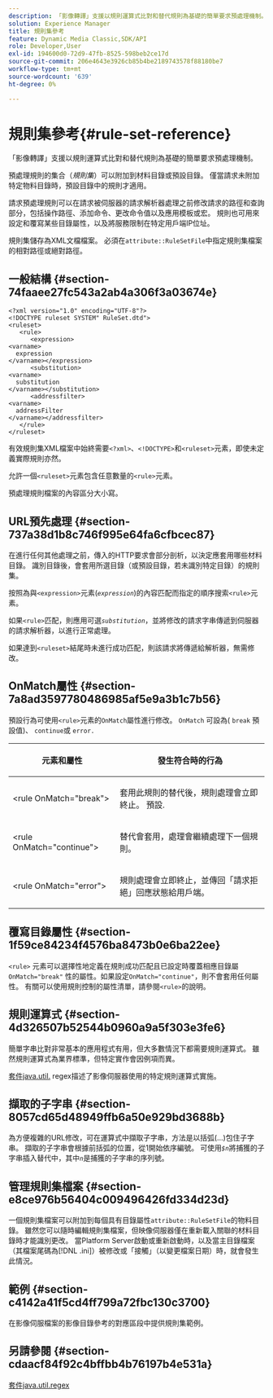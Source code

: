 ```yaml
---
description: 「影像轉譯」支援以規則運算式比對和替代規則為基礎的簡單要求預處理機制。
solution: Experience Manager
title: 規則集參考
feature: Dynamic Media Classic,SDK/API
role: Developer,User
exl-id: 194600d0-72d9-47fb-8525-598beb2ce17d
source-git-commit: 206e4643e3926cb85b4be2189743578f88180be7
workflow-type: tm+mt
source-wordcount: '639'
ht-degree: 0%

---
```


# 規則集參考{#rule-set-reference}

「影像轉譯」支援以規則運算式比對和替代規則為基礎的簡單要求預處理機制。

<!--<a id="section_F44601A65CE1451EAD0A449C66B773CC"></a>-->

預處理規則的集合（*規則集*）可以附加到材料目錄或預設目錄。 僅當請求未附加特定物料目錄時，預設目錄中的規則才適用。

請求預處理規則可以在請求被伺服器的請求解析器處理之前修改請求的路徑和查詢部分，包括操作路徑、添加命令、更改命令值以及應用模板或宏。 規則也可用來設定和覆寫某些目錄屬性，以及將服務限制在特定用戶端IP位址。

規則集儲存為XML文檔檔案。 必須在`attribute::RuleSetFile`中指定規則集檔案的相對路徑或絕對路徑。

## 一般結構 {#section-74faaee27fc543a2ab4a306f3a03674e}

```
<?xml version="1.0" encoding="UTF-8"?>
<!DOCTYPE ruleset SYSTEM" RuleSet.dtd">
<ruleset>
   <rule>
      <expression>
<varname>
  expression
</varname></expression>
      <substitution>
<varname>
  substitution
</varname></substitution>
      <addressfilter>
<varname>
  addressFilter
</varname></addressfilter>
   </rule>
</ruleset>
```

有效規則集XML檔案中始終需要`<?xml>`、`<!DOCTYPE>`和`<ruleset>`元素，即使未定義實際規則亦然。

允許一個`<ruleset>`元素包含任意數量的`<rule>`元素。

預處理規則檔案的內容區分大小寫。

## URL預先處理 {#section-737a38d1b8c746f995e64fa6cfbcec87}

在進行任何其他處理之前，傳入的HTTP要求會部分剖析，以決定應套用哪些材料目錄。 識別目錄後，會套用所選目錄（或預設目錄，若未識別特定目錄）的規則集。

按照為與`<expression>`元素(*`expression`*)的內容匹配而指定的順序搜索`<rule>`元素。

如果`<rule>`匹配，則應用可選&#x200B;*`substitution`*，並將修改的請求字串傳遞到伺服器的請求解析器，以進行正常處理。

如果達到`<ruleset>`結尾時未進行成功匹配，則該請求將傳遞給解析器，無需修改。

## OnMatch屬性 {#section-7a8ad3597780486985af5e9a3b1c7b56}

預設行為可使用`<rule>`元素的`OnMatch`屬性進行修改。 `OnMatch` 可設為( `break` 預設值)、  `continue`或  `error.`

<table id="table_4CABF55B33854A128D5F326B31C6C397"> 
 <thead> 
  <tr> 
   <th colname="col1" class="entry"> <p>元素和屬性 </p> </th> 
   <th colname="col2" class="entry"> <p>發生符合時的行為 </p> </th> 
  </tr> 
 </thead>
 <tbody> 
  <tr> 
   <td colname="col1"> <p><span class="codeph"> &lt;rule OnMatch="break"&gt;</span> </p> </td> 
   <td colname="col2"> <p>套用此規則的替代後，規則處理會立即終止。 預設. </p> </td> 
  </tr> 
  <tr> 
   <td colname="col1"> <p><span class="codeph"> &lt;rule OnMatch="continue"&gt;</span> </p> </td> 
   <td colname="col2"> <p>替代會套用，處理會繼續處理下一個規則。 </p> </td> 
  </tr> 
  <tr> 
   <td colname="col1"> <p><span class="codeph"> &lt;rule OnMatch="error"&gt;</span> </p> </td> 
   <td colname="col2"> <p>規則處理會立即終止，並傳回「請求拒絕」回應狀態給用戶端。 </p> </td> 
  </tr> 
 </tbody> 
</table>

## 覆寫目錄屬性 {#section-1f59ce84234f4576ba8473b0e6ba22ee}

`<rule>` 元素可以選擇性地定義在規則成功匹配且已設定時覆蓋相應目錄屬 `OnMatch="break"` 性的屬性。如果設定`OnMatch="continue"`，則不會套用任何屬性。 有關可以使用規則控制的屬性清單，請參閱`<rule>`的說明。

## 規則運算式 {#section-4d326507b52544b0960a9a5f303e3fe6}

簡單字串比對非常基本的應用程式有用，但大多數情況下都需要規則運算式。 雖然規則運算式為業界標準，但特定實作會因例項而異。

[套件java.util.](https://www2.cs.duke.edu/csed/java/jdk1.4.2/docs/api/) regex描述了影像伺服器使用的特定規則運算式實施。

## 擷取的子字串 {#section-8057cd65d48949ffb6a50e929bd3688b}

為方便複雜的URL修改，可在運算式中擷取子字串，方法是以括弧(...)包住子字串。 擷取的子字串會根據前括弧的位置，從1開始依序編號。 可使用&#x200B;*`$n`*&#x200B;將捕獲的子字串插入替代中，其中&#x200B;*`n`*&#x200B;是捕獲的子字串的序列號。

## 管理規則集檔案 {#section-e8ce976b56404c009496426fd334d23d}

一個規則集檔案可以附加到每個具有目錄屬性`attribute::RuleSetFile`的物料目錄。 雖然您可以隨時編輯規則集檔案，但映像伺服器僅在重新載入關聯的材料目錄時才能識別更改。 當Platform Server啟動或重新啟動時，以及當主目錄檔案（其檔案尾碼為[!DNL .ini]）被修改或「接觸」（以變更檔案日期）時，就會發生此情況。

## 範例 {#section-c4142a41f5cd4ff799a72fbc130c3700}

在影像伺服檔案的影像目錄參考的對應區段中提供規則集範例。

## 另請參閱 {#section-cdaacf84f92c4bffbb4b76197b4e531a}

[套件java.util.regex](https://www2.cs.duke.edu/csed/java/jdk1.4.2/docs/api/)
